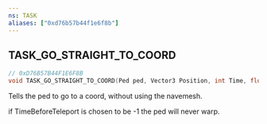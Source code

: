 ```yaml
---
ns: TASK
aliases: ["0xd76b57b44f1e6f8b"]
---
```

## TASK_GO_STRAIGHT_TO_COORD

```c
// 0xD76B57B44F1E6F8B
void TASK_GO_STRAIGHT_TO_COORD(Ped ped, Vector3 Position, int Time, float FinalHeading, float TargetRadius);
```

Tells the ped to go to a coord, without using the navemesh.

if TimeBeforeTeleport is chosen to be -1 the ped will never warp.

